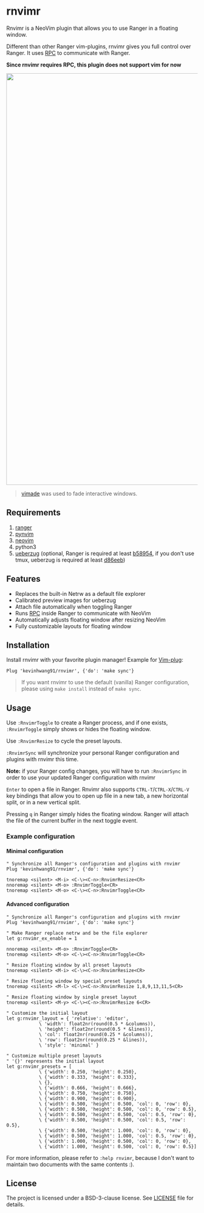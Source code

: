 # rnvimr

Rnvimr is a NeoVim plugin that allows you to use Ranger in a floating window.

Different than other Ranger vim-plugins, rnvimr gives you full control over Ranger. It uses [RPC](https://neovim.io/doc/user/api.html#RPC) to communicate with Ranger.

**Since rnvimr requires RPC, this plugin does not support vim for now**

<p align="center">
  <img width="1080px" src="https://user-images.githubusercontent.com/17562139/74416173-b0aa8600-4e7f-11ea-83b5-31c07c384af1.gif">
</p>

> [vimade](https://github.com/TaDaa/vimade) was used to fade interactive windows.

## Requirements

1. [ranger](https://github.com/ranger/ranger)
2. [pynvim](https://github.com/neovim/pynvim)
3. [neovim](https://github.com/neovim/neovim)
4. python3
5. [ueberzug](https://github.com/seebye/ueberzug) (optional, Ranger is required at least [b58954](https://github.com/Ranger/Ranger/commit/b58954d4258bc204c38f635e5209e6c1e2bce743), if you don't use tmux, ueberzug is required at least [d86eeb](https://github.com/seebye/ueberzug/commit/d86eeb303b9468226884425853472287a794d9dd))

## Features

* Replaces the built-in Netrw as a default file explorer
* Calibrated preview images for ueberzug
* Attach file automatically when toggling Ranger
* Runs [RPC](https://neovim.io/doc/user/api.html#RPC) inside Ranger to communicate with NeoVim
* Automatically adjusts floating window after resizing NeoVim
* Fully customizable layouts for floating window

## Installation

Install rnvimr with your favorite plugin manager! Example for [Vim-plug](https://github.com/junegunn/vim-plug):
```vim
Plug 'kevinhwang91/rnvimr', {'do': 'make sync'}
```

> If you want rnvimr to use the default (vanilla) Ranger configuration, please using `make install` instead of `make sync`.

## Usage

Use `:RnvimrToggle` to create a Ranger process, and if one exists, `:RnvimrToggle` simply shows or hides the floating window.

Use `:RnvimrResize` to cycle the preset layouts.

`:RnvimrSync` will synchronize your personal Ranger configuration and plugins with rnvimr this time.

**Note:** if your Ranger config changes, you will have to run `:RnvimrSync` in order to use your updated Ranger configuration with rnvimr

`Enter` to open a file in Ranger. Rnvimr also supports `CTRL-T`/`CTRL-X`/`CTRL-V` key bindings that allow you to open up file in a new tab, a new horizontal split, or in a new vertical split.

Pressing `q` in Ranger simply hides the floating window. Ranger will attach the file of the current buffer in the next toggle event.

### Example configuration

#### Minimal configuration
```vim
" Synchronize all Ranger's configuration and plugins with rnvimr
Plug 'kevinhwang91/rnvimr', {'do': 'make sync'}

tnoremap <silent> <M-i> <C-\><C-n>:RnvimrResize<CR>
nnoremap <silent> <M-o> :RnvimrToggle<CR>
tnoremap <silent> <M-o> <C-\><C-n>:RnvimrToggle<CR>
```

#### Advanced configuration
```vim
" Synchronize all Ranger's configuration and plugins with rnvimr
Plug 'kevinhwang91/rnvimr', {'do': 'make sync'}

" Make Ranger replace netrw and be the file explorer
let g:rnvimr_ex_enable = 1

nnoremap <silent> <M-o> :RnvimrToggle<CR>
tnoremap <silent> <M-o> <C-\><C-n>:RnvimrToggle<CR>

" Resize floating window by all preset layouts
tnoremap <silent> <M-i> <C-\><C-n>:RnvimrResize<CR>

" Resize floating window by special preset layouts
tnoremap <silent> <M-l> <C-\><C-n>:RnvimrResize 1,8,9,13,11,5<CR>

" Resize floating window by single preset layout
tnoremap <silent> <M-y> <C-\><C-n>:RnvimrResize 6<CR>

" Customize the initial layout
let g:rnvimr_layout = { 'relative': 'editor',
            \ 'width': float2nr(round(0.5 * &columns)),
            \ 'height': float2nr(round(0.5 * &lines)),
            \ 'col': float2nr(round(0.25 * &columns)),
            \ 'row': float2nr(round(0.25 * &lines)),
            \ 'style': 'minimal' }

" Customize multiple preset layouts
" '{}' represents the initial layout
let g:rnvimr_presets = [
            \ {'width': 0.250, 'height': 0.250},
            \ {'width': 0.333, 'height': 0.333},
            \ {},
            \ {'width': 0.666, 'height': 0.666},
            \ {'width': 0.750, 'height': 0.750},
            \ {'width': 0.900, 'height': 0.900},
            \ {'width': 0.500, 'height': 0.500, 'col': 0, 'row': 0},
            \ {'width': 0.500, 'height': 0.500, 'col': 0, 'row': 0.5},
            \ {'width': 0.500, 'height': 0.500, 'col': 0.5, 'row': 0},
            \ {'width': 0.500, 'height': 0.500, 'col': 0.5, 'row': 0.5},
            \ {'width': 0.500, 'height': 1.000, 'col': 0, 'row': 0},
            \ {'width': 0.500, 'height': 1.000, 'col': 0.5, 'row': 0},
            \ {'width': 1.000, 'height': 0.500, 'col': 0, 'row': 0},
            \ {'width': 1.000, 'height': 0.500, 'col': 0, 'row': 0.5}]
```

For more information, please refer to `:help rnvimr`,
because I don't want to maintain two documents with the same contents :).

## License

The project is licensed under a BSD-3-clause license. See [LICENSE](./LICENSE) file for details.
